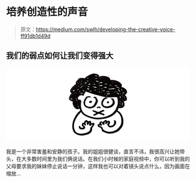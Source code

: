 # 培养创造性的声音

> 原文：<https://medium.com/swlh/developing-the-creative-voice-ff91db1d49d>

## 我们的弱点如何让我们变得强大

![](img/8a4dee76efb857b9420b4e6df4454a81.png)

我是一个非常害羞和安静的孩子。我的姐姐很健谈，直言不讳，我很高兴让她带头，在大多数时间里为我们俩说话。在我们小时候的家庭视频中，你可以听到我的父母要求我的妹妹停止说话一分钟，这样我也可以对着镜头说点什么，因为画面在缩放…